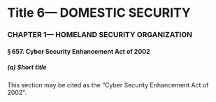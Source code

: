
# Title 6— DOMESTIC SECURITY
### CHAPTER 1— HOMELAND SECURITY ORGANIZATION
#### § 657. Cyber Security Enhancement Act of 2002
##### (a) Short title

This section may be cited as the “Cyber Security Enhancement Act of 2002”.
